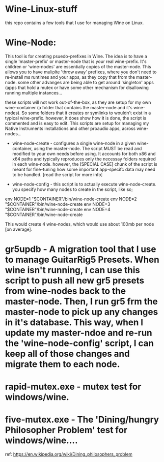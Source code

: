 # Wine-Linux-stuff

this repo contains a few tools that I use for managing Wine on Linux.

# Wine-Node:

This tool is for creating psuedo-prefixes in Wine. The idea is to have a single 'master-prefix' or master-node that is your real wine-prefix. It's children or 'wine-nodes' are essentially copies of the master-node. This allows you to have muliplte 'throw away' prefixes, where you don't need to re-install ms runtimes and your apps, as they copy that from the master-node. some other advanges are being able to get around 'singleton' apps (apps that hold a mutex or have some other mechanism for disallowing running multiple instances...

these scripts will not work out-of-the-box, as they are setup for my own wine-container (a folder that contains the master-node and it's wine-nodes). So some folders that it creates or symlinks to wouldn't exist in a typical wine-prefix. however, it does show how it is done, the script is commented and is easy to edit. This scripts are setup for managing my Native Instruments installations and other proaudio apps, across wine-nodes...

* wine-node-create - configures a single wine-node in a given wine-container, using the master-node. The script MUST be read and modified to your own needs before using. It accounts for both x86 and x64 paths and typically reproduces only the necessay folders required in each wine-node. however, the [SPECIAL CASE] chunk of the script is meant for fine-tuning how some important app-specifc data may need to be handled. [read the script for more info]

* wine-node-config - this script is to actually execute wine-node-create.  you specify how many nodes to create in the script, like so;

env NODE=1 "$CONTAINER"/bin/wine-node-create
env NODE=2 "$CONTAINER"/bin/wine-node-create
env NODE=3 "$CONTAINER"/bin/wine-node-create
env NODE=4 "$CONTAINER"/bin/wine-node-create

This would create 4 wine-nodes, which would use about 100mb per node [on average].

# gr5updb - A migration tool that I use to manage GuitarRig5 Presets. When wine isn't running, I can use this script to push all new gr5 presets from wine-nodes back to the master-node. Then, I run gr5 frm the master-node to pick up any changes in it's database. This way, when I update my master-ndoe and re-run the 'wine-node-config' script, I can keep all of those changes and migrate them to each node.

# rapid-mutex.exe - mutex test for windows/wine.

# five-mutex.exe - The 'Dining/hungry Philosopher Problem' test for windows/wine.... 

ref: https://en.wikipedia.org/wiki/Dining_philosophers_problem
